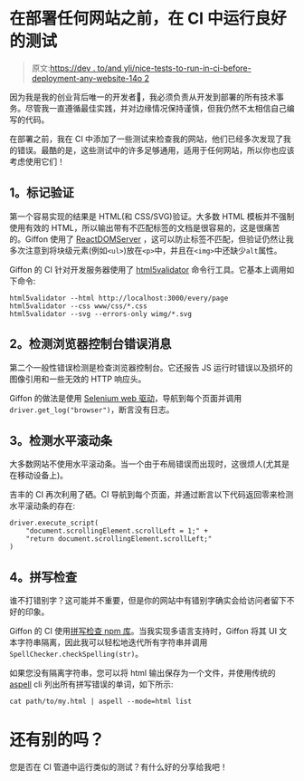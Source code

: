 # 在部署任何网站之前，在 CI 中运行良好的测试

> 原文:[https://dev . to/and yli/nice-tests-to-run-in-ci-before-deployment-any-website-14o 2](https://dev.to/andyli/nice-tests-to-run-in-ci-before-deploying-any-website-14o2)

因为我是我的创业背后唯一的开发者🎁，我必须负责从开发到部署的所有技术事务。尽管我一直遵循最佳实践，并对边缘情况保持谨慎，但我仍然不太相信自己编写的代码。

在部署之前，我在 CI 中添加了一些测试来检查我的网站，他们已经多次发现了我的错误。最酷的是，这些测试中的许多足够通用，适用于任何网站，所以你也应该考虑使用它们！

## [](#1-markup-validation)1。标记验证

第一个容易实现的结果是 HTML(和 CSS/SVG)验证。大多数 HTML 模板并不强制使用有效的 HTML，所以输出带有不匹配标签的文档是很容易的，这是很痛苦的。Giffon 使用了 [ReactDOMServer](https://reactjs.org/docs/react-dom-server.html) ，这可以防止标签不匹配，但验证仍然让我多次注意到将块级元素(例如`<ul>`)放在`<p>`中，并且在`<img>`中还缺少`alt`属性。

Giffon 的 CI 针对开发服务器使用了 [html5validator](https://github.com/svenkreiss/html5validator) 命令行工具。它基本上调用如下命令:

```
html5validator --html http://localhost:3000/every/page
html5validator --css www/css/*.css
html5validator --svg --errors-only wimg/*.svg 
```

## [](#2-detecting-browser-console-error-messages)2。检测浏览器控制台错误消息

第二个一般性错误检测是检查浏览器控制台。它还报告 JS 运行时错误以及损坏的图像引用和一些无效的 HTTP 响应头。

Giffon 的做法是使用 [Selenium web 驱动](https://www.seleniumhq.org/projects/webdriver/)，导航到每个页面并调用`driver.get_log("browser")`，断言没有日志。

## [](#3-detecting-horizontal-scrollbars)3。检测水平滚动条

大多数网站不使用水平滚动条。当一个由于布局错误而出现时，这很烦人(尤其是在移动设备上)。

吉丰的 CI 再次利用了硒。CI 导航到每个页面，并通过断言以下代码返回零来检测水平滚动条的存在:

```
driver.execute_script(
    "document.scrollingElement.scrollLeft = 1;" +
    "return document.scrollingElement.scrollLeft;"
) 
```

## [](#4-spellchecking)4。拼写检查

谁不打错别字？这可能并不重要，但是你的网站中有错别字确实会给访问者留下不好的印象。

Giffon 的 CI 使用[拼写检查 npm 库](https://www.npmjs.com/package/spellchecker)。当我实现多语言支持时，Giffon 将其 UI 文本字符串隔离，因此我可以轻松地迭代所有字符串并调用`SpellChecker.checkSpelling(str)`。

如果您没有隔离字符串，您可以将 html 输出保存为一个文件，并使用传统的 [aspell](http://aspell.net/) cli 列出所有拼写错误的单词，如下所示:

```
cat path/to/my.html | aspell --mode=html list 
```

# [](#any-others)还有别的吗？

您是否在 CI 管道中运行类似的测试？有什么好的分享给我吧！